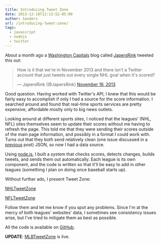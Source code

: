```yaml
---
title: Introducing Tweet Zone
date: 2013-12-18T12:13:52-05:00
author: Sanders
url: /introducing-tweet-zone/
tags:
  - javascript
  - nodejs
  - twitter
---
```

About a month ago a <a href="http://capitals.nhl.com/" target="_blank">Washington Capitals</a> blog called <a href="http://www.japersrink.com/" target="_blank">JapersRink</a> tweeted this out:

<blockquote class="twitter-tweet" width="550">
  <p>
    How is it that we're in November 2013 and there isn't a Twitter account that just tweets out every single NHL goal when it's scored?
  </p>

  <p>
    &mdash; JapersRink (@JapersRink) <a href="https://twitter.com/JapersRink/statuses/401504540933234688" target="_blank">November 16, 2013</a>
  </p>
</blockquote>

Good question. Having worked with Twitter's API, I knew that this would be fairly easy to accomplish if only I had a source for the score information. I searched around and found that real-time sports services are pretty expensive, affordable mostly only to big news outlets.

Looking around at different sports sites, I noticed that the leagues' (NHL, NFL) sites themselves seem to update their scores without me having to refresh the page. This told me that they were sending their scores outside of the main page information, and possibly in a format I could work with. Turns out that they both send relatively clean (one issue discussed in a <a title="Parsing JSON Array With Missing Elements" href="/parsing-json-array/" target="_blank">previous</a> post) JSON, so now I had a data source.

Using <a href="http://nodejs.org/" target="_blank">node.js</a>, I built a system that checks scores, detects changes, builds tweets, and sends them out automatically. Each league is its own component, and the code is written so that it'll be easy to add in other leagues (something I plan on doing once baseball starts up).

Without further ado, I present Tweet Zone:

<a href="https://twitter.com/NHLTweetZone" target="_blank">NHLTweetZone</a>

<a href="https://twitter.com/NFLTweetZone" target="_blank">NFLTweetZone</a>

Follow them and let me know if you spot any problems. Since I'm at the mercy of both leagues' websites' data, I sometimes see consistency issues arise, but I've tried to mitigate them as best as possible.

All the code is available on <a href="https://github.com/sedenardi/score-tweets" target="_blank">GitHub</a>.

**UPDATE**: <a href="https://twitter.com/MLBTweetZone" target="_blank">MLBTweetZone</a> is live.
